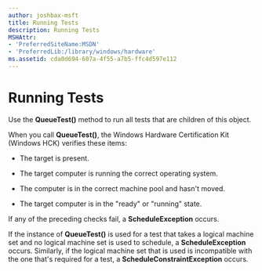 ```yaml
---
author: joshbax-msft
title: Running Tests
description: Running Tests
MSHAttr:
- 'PreferredSiteName:MSDN'
- 'PreferredLib:/library/windows/hardware'
ms.assetid: cda0d694-607a-4f55-a7b5-ffc4d597e112
---
```


# Running Tests


Use the **QueueTest()** method to run all tests that are children of this object.

When you call **QueueTest()**, the Windows Hardware Certification Kit (Windows HCK) verifies these items:

-   The target is present.

-   The target computer is running the correct operating system.

-   The computer is in the correct machine pool and hasn't moved.

-   The target computer is in the "ready" or "running" state.

If any of the preceding checks fail, a **ScheduleException** occurs.

If the instance of **QueueTest()** is used for a test that takes a logical machine set and no logical machine set is used to schedule, a **ScheduleException** occurs. Similarly, if the logical machine set that is used is incompatible with the one that's required for a test, a **ScheduleConstraintException** occurs.

 

 







